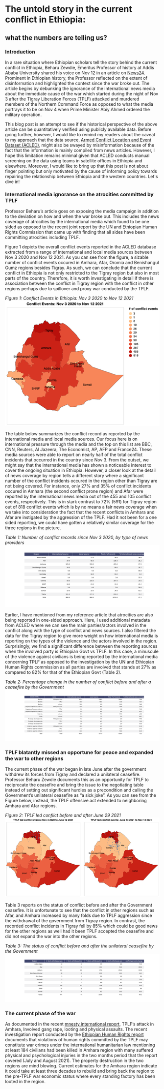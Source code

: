 # The untold story in the current conflict in Ethiopia:
## what the numbers are telling us?

### Introduction 

In a rare situation where Ethiopian scholars tell the story behind the current conflict in Ethiopia, Beharu Zewdie, Emeritus Professor of history at Addis Ababa University shared his voice on Nov 12 in an article on [News24](https://www.news24.com/citypress/voices/the-age-of-disinformation-what-exactly-is-happening-in-ethiopia-20211111). Prominent in Ethiopian history, the Professor reflected on the extent of disinformation and highlighted the context since the war broke out. The article begins by debunking the ignorance of the international news media about the immediate cause of the war which started during the night of Nov 3 after the Tigray Liberation Forces (TPLF) attacked and murdered members of the Northern Command Force as opposed to what the media portrays it to be on Nov 4 when Prime Minister Abiy Ahmed ordered the military operation. 

This blog post is an attempt to see if the historical perspective of the above article can be quantitatively verified using publicly available data. Before going further, however, I would like to remind my readers about the caveat to my approach that the data source, [Armed Conflict Location and Event Dataset (ACLED)](https://acleddata.com), might also be swayed by misinformation because of the fact that the information is mainly compiled from news articles. However, I hope this limitation remains minimal given that ACLED conducts manual screening on the data using teams in satellite offices in Ethiopia and elsewhere. Moreover, I would like to bring up that this post is not about finger pointing but only motivated by the cause of informing policy towards repairing the relationship between Ethiopia and the western countries. Let's dive in!  


### International media ignorance on the atrocities committed by TPLF 

Professor Beharu’s article goes on exposing the media campaign in addition to the deviation on how and when the war broke out. This includes the news coverage of atrocities by the international media which found to be one sided as opposed to the recent joint report by the UN and Ethiopian Human Rights Commission that came up with finding that all sides have been committing atrocities including TPLF.  


Figure 1 depicts the overall conflict events reported in the ACLED database extracted from a range of international and local media sources between Nov 3 2020 and Nov 12 2021. As you can see from the figure, a sizable number of conflict events occured in Amhara, Afar, Oromia and Benishangul Gumz regions besides Tigray. As such, we can conclude that the current conflict in Ethiopia is not only restricted to the Tigray region but also in most parts of the country. Therefore, it is worth investigating in detail if there is association between the conflict in Tigray region with the conflict in other regions perhaps due to spillover and proxy war conducted by the TPLF.   

*Figure 1: Conflict Events in Ethiopia: Nov 3 2020 to Nov 12 2021*
![](/static/img/overall_conflict.png)

The table below summarizes the conflict record as reported by the international media and local media sources. Our focus here is on international pressure through the media and the top on this list are BBC, CNN, Reuters, Al Jazeera, The Economist,  AP, AFP and France24. These media sources were able to report on nearly half of the total conflict incidents that occurred in the country since Nov 3. From the outset, we might say that the international media has shown a noticeable interest to cover the ongoing situation in Ethiopia. However, a closer look at the detail of news coverage by region tells a different story where a significant number of the conflict incidents occured in the region other than Tigray are not being covered. For instance, only 27% and 35% of conflict incidents occured in Amhara (the second conflict prone region) and Afar were reported by the international news media out of the 455 and 105 conflict events, respectively. This is in stark contrast to 72% (591) for Tigray region out of 818 conflict events which is by no means a fair news coverage when we take into consideration the fact that the recent conflicts in Amhara and Afar are instigated by the aggression of the TPLF. Had it not been for a one sided reporting, we could have gotten a relatively similar coverage for the three regions in the picture. 
  

*Table 1: Number of conflict records since Nov 3 2020, by type of news providers*
![](/static/img/overall_conflict_reporting.png)

Earlier, I have mentioned from my reference article that atrocities are also being reported in one-sided approach. Here, I used additional metadata from ACLED where we can see the main parties/actors involved in the conflict along with the type of conflict and news sources. I also filtered the data for the Tigray region to give more weight on how international media is reporting on the types of the violence and the actors involved in the region. Surprisingly, we find a significant difference between the reporting sources when the involved party is Ethiopian Govt vs TPLF. In this case, a minuscule of the violence against civilians is being reported by the international media concerning TPLF as opposed to the investigation by the UN and Ethiopian Human Rights commission as all parties are involved that stands at 27% as compared to 82% for that of the Ethiopian Govt (Table 2). 

*Table 2: Percentage change in the number of conflict before and after a ceasefire by the Government*
![](/static/img/overall_conflict_tigray_reporting.png)

### TPLF blatantly missed an opportune for peace and expanded the war to other regions 

The current phase of the war began in late June after the government withdrew its forces from Tigray and declared a unilateral ceasefire. Professor Beharu Zewdie documents this as an opportunity for TPLF to reciprocate the ceasefire and bring the issue to the negotiating table instead of setting out significant hurdles as a precondition and calling the Government’s unilateral ceasefire as “a sick joke”. As you can see from the Figure below, instead, the TPLF offensive act extended to neighboring Amhara and Afar regions. 
 
*Figure 2: TPLF led conflict before and after June 29 2021*
![](/static/img/tplf_expanssion.png)

Table 3 reports on the status of conflict before and after the Government ceasefire. It is unfortunate to see that the conflict in other regions such as Afar, and Amhara increased by many folds due to TPLF aggression since the withdrawal of the government from Tigray region. In contrast, the recorded conflict incidents in Tigray fell by 85% which could be good news for the other regions as well had it been TPLF accepted the ceasefire and did not expand the war into the other regions. 

*Table 3: The status of conflict before and after the unilateral ceasefire by the Government*
![](/static/img/conflict_change.png) 

### The current phase of the war 

As documented in the recent [mnesty international report](https://www.amnesty.org/en/latest/news/2021/11/ethiopia-survivors-of-tplf-attack-in-amhara-describe-gang-rape-looting-and-physical-assaults/), TPLF’s attack in Amhara, Involved gang rape, looting and physical assaults. The recent investigation report conducted by the [Ethiopian Human Rights report](https://ehrc.org/download/investigation-into-human-rights-and-humanitarian-law-violations-in-areas-of-amhara-region-affected-by-the-conflict/) documents that violations of human rights committed by the TPLF may constitute war crimes under the international humanitarian law mentioning at least 184 civilians had been killed in Amhara region with many suffered physical and psychological injuries in the two months period that the report covered (July and August 2021). The property destruction in the two regions are mind blowing. Current estimates for the Amhara region indicate it could take at least three decades to rebuild and bring back the region to the pre-TPLF war economic status where every standing factory has been looted in the region.  
